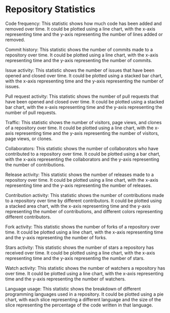 # Repository Statistics

Code frequency: This statistic shows how much code has been added and removed over time. It could be plotted using a line chart, with the x-axis representing time and the y-axis representing the number of lines added or removed.

Commit history: This statistic shows the number of commits made to a repository over time. It could be plotted using a line chart, with the x-axis representing time and the y-axis representing the number of commits.

Issue activity: This statistic shows the number of issues that have been opened and closed over time. It could be plotted using a stacked bar chart, with the x-axis representing time and the y-axis representing the number of issues.

Pull request activity: This statistic shows the number of pull requests that have been opened and closed over time. It could be plotted using a stacked bar chart, with the x-axis representing time and the y-axis representing the number of pull requests.

Traffic: This statistic shows the number of visitors, page views, and clones of a repository over time. It could be plotted using a line chart, with the x-axis representing time and the y-axis representing the number of visitors, page views, or clones.

Collaborators: This statistic shows the number of collaborators who have contributed to a repository over time. It could be plotted using a bar chart, with the x-axis representing the collaborators and the y-axis representing the number of contributions.

Release activity: This statistic shows the number of releases made to a repository over time. It could be plotted using a line chart, with the x-axis representing time and the y-axis representing the number of releases.

Contribution activity: This statistic shows the number of contributions made to a repository over time by different contributors. It could be plotted using a stacked area chart, with the x-axis representing time and the y-axis representing the number of contributions, and different colors representing different contributors.

Fork activity: This statistic shows the number of forks of a repository over time. It could be plotted using a line chart, with the x-axis representing time and the y-axis representing the number of forks.

Stars activity: This statistic shows the number of stars a repository has received over time. It could be plotted using a line chart, with the x-axis representing time and the y-axis representing the number of stars.

Watch activity: This statistic shows the number of watchers a repository has over time. It could be plotted using a line chart, with the x-axis representing time and the y-axis representing the number of watchers.

Language usage: This statistic shows the breakdown of different programming languages used in a repository. It could be plotted using a pie chart, with each slice representing a different language and the size of the slice representing the percentage of the code written in that language.
